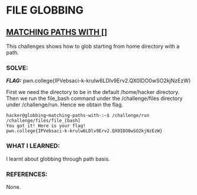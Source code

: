 # **FILE GLOBBING**
## **<ins>MATCHING PATHS WITH []</ins>**
This challenges shows how to glob starting from home directory with a path.

### SOLVE: 
***FLAG:*** pwn.college{IPVebsaci-k-krulw6LDlv9Erv2.QX0IDO0wSO2kjNzEzW}

First we need the directory to be in the default /home/hacker directory.
Then we run the file_bash command under the /challenge/files directory under /challenge/run.
Hence we obtain the flag.

```
hacker@globbing~matching-paths-with-:~$ /challenge/run /challenge/files/file_[bash]
You got it! Here is your flag!
pwn.college{IPVebsaci-k-krulw6LDlv9Erv2.QX0IDO0wSO2kjNzEzW}
```

### WHAT I LEARNED: 
I learnt about globbing through path basis.

### REFERENCES:
None.
